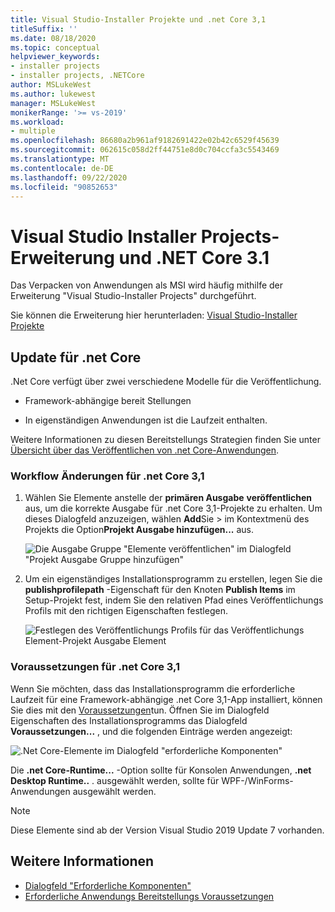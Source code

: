 ```yaml
---
title: Visual Studio-Installer Projekte und .net Core 3,1
titleSuffix: ''
ms.date: 08/18/2020
ms.topic: conceptual
helpviewer_keywords:
- installer projects
- installer projects, .NETCore
author: MSLukeWest
ms.author: lukewest
manager: MSLukeWest
monikerRange: '>= vs-2019'
ms.workload:
- multiple
ms.openlocfilehash: 86680a2b961af9182691422e02b42c6529f45639
ms.sourcegitcommit: 062615c058d2ff44751e8d0c704ccfa3c5543469
ms.translationtype: MT
ms.contentlocale: de-DE
ms.lasthandoff: 09/22/2020
ms.locfileid: "90852653"
---
```

# <a name="visual-studio-installer-projects-extension-and-net-core-31"></a>Visual Studio Installer Projects-Erweiterung und .NET Core 3.1

Das Verpacken von Anwendungen als MSI wird häufig mithilfe der Erweiterung "Visual Studio-Installer Projects" durchgeführt.

Sie können die Erweiterung hier herunterladen: [Visual Studio-Installer Projekte](https://marketplace.visualstudio.com/items?itemName=VisualStudioClient.MicrosoftVisualStudio2017InstallerProjects)

## <a name="update-for-net-core"></a>Update für .net Core
.Net Core verfügt über zwei verschiedene Modelle für die Veröffentlichung.

- Framework-abhängige bereit Stellungen

- In eigenständigen Anwendungen ist die Laufzeit enthalten.

Weitere Informationen zu diesen Bereitstellungs Strategien finden Sie unter [Übersicht über das Veröffentlichen von .net Core-Anwendungen](/dotnet/core/deploying/).

### <a name="workflow-changes-for-net-core-31"></a>Workflow Änderungen für .net Core 3,1

1. Wählen Sie Elemente anstelle der **primären Ausgabe** **veröffentlichen** aus, um die korrekte Ausgabe für .net Core 3,1-Projekte zu erhalten.  Um dieses Dialogfeld anzuzeigen, wählen **Add**Sie  >  im Kontextmenü des Projekts die Option**Projekt Ausgabe hinzufügen...** aus.

    ![Die Ausgabe Gruppe "Elemente veröffentlichen" im Dialogfeld "Projekt Ausgabe Gruppe hinzufügen"](../deployment/media/installer-projects-net-core-publish-items-output.png "Veröffentlichungs Elemente auswählen")

2. Um ein eigenständiges Installationsprogramm zu erstellen, legen Sie die **publishprofilepath** -Eigenschaft für den Knoten **Publish Items** im Setup-Projekt fest, indem Sie den relativen Pfad eines Veröffentlichungs Profils mit den richtigen Eigenschaften festlegen.

    ![Festlegen des Veröffentlichungs Profils für das Veröffentlichungs Element-Projekt Ausgabe Element](../deployment/media/installer-projects-net-core-publish-profile.png "Veröffentlichungs Profil festlegen")

### <a name="prerequisites-for-net-core-31"></a>Voraussetzungen für .net Core 3,1

Wenn Sie möchten, dass das Installationsprogramm die erforderliche Laufzeit für eine Framework-abhängige .net Core 3,1-App installiert, können Sie dies mit den [Voraussetzungen](../deployment/application-deployment-prerequisites.md)tun.  Öffnen Sie im Dialogfeld Eigenschaften des Installationsprogramms das Dialogfeld **Voraussetzungen...** , und die folgenden Einträge werden angezeigt:

![.Net Core-Elemente im Dialogfeld "erforderliche Komponenten"](../deployment/media/installer-projects-net-core-prerequisites.png "Erforderliche Komponenten für .NET Core")

Die **.net Core-Runtime...** -Option sollte für Konsolen Anwendungen, **.net Desktop Runtime..** . ausgewählt werden, sollte für WPF-/WinForms-Anwendungen ausgewählt werden.

>[!NOTE]
>Diese Elemente sind ab der Version Visual Studio 2019 Update 7 vorhanden.

## <a name="see-also"></a>Weitere Informationen

- [Dialogfeld "Erforderliche Komponenten"](../ide/reference/prerequisites-dialog-box.md)
- [Erforderliche Anwendungs Bereitstellungs Voraussetzungen](../deployment/application-deployment-prerequisites.md)